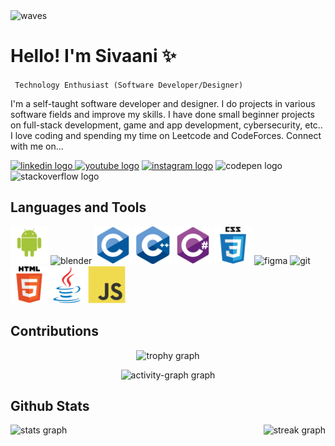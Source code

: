<img src = "https://github.com/user-attachments/assets/d996f02c-b9c9-4833-8520-04f74c56d90d" alt = "waves" height="20" width ="1200"/>
<h1 align = "left">Hello! I'm Sivaani ✨ </h1>
<p>

<code> Technology Enthusiast (Software Developer/Designer) </code>

<p> I'm a self-taught software developer and designer. I do projects in various software fields and improve my skills. I have done small beginner projects on full-stack development, game and app development, cybersecurity, etc.. I love coding and spending my time on Leetcode and CodeForces. Connect with me on...
</p>
  
<div align="left">
 <a href="https://www.linkedin.com/in/sivaani-janaswamy-2b2a32291/"> <img src="https://img.shields.io/static/v1?message=LinkedIn&logo=linkedin&label=&color=0077B5&logoColor=white&labelColor=&style=for-the-badge" height="30" alt="linkedin logo"  /> </a>
 <a href = "https://www.youtube.com/@sivaanijanaswamy7451"><img src="https://img.shields.io/static/v1?message=Youtube&logo=youtube&label=&color=FF0000&logoColor=white&labelColor=&style=for-the-badge" height="30" alt="youtube logo"  /></a>
  <a href ="https://www.instagram.com/sivaani_janaswamy/"><img src="https://img.shields.io/static/v1?message=Instagram&logo=instagram&label=&color=E4405F&logoColor=white&labelColor=&style=for-the-badge" height="30" alt="instagram logo"  /></a>
  <img src="https://img.shields.io/static/v1?message=Codepen&logo=codepen&label=&color=green&logoColor=white&labelColor=&style=for-the-badge" height="30" alt="codepen logo"  />
  <img src="https://img.shields.io/static/v1?message=Stackoverflow&logo=stackoverflow&label=&color=FE7A16&logoColor=white&labelColor=&style=for-the-badge" height="30" alt="stackoverflow logo"  />
</div>

<p align = "left">
<h2 align="left">Languages and Tools </h2>
  
<img src="https://raw.githubusercontent.com/devicons/devicon/master/icons/android/android-original-wordmark.svg" alt="android" width="60" height="60"/>  <img src="https://download.blender.org/branding/community/blender_community_badge_white.svg" alt="blender" width="60" height="60"/>   <img src="https://raw.githubusercontent.com/devicons/devicon/master/icons/c/c-original.svg" alt="c" width="60" height="60"/>  <img src="https://raw.githubusercontent.com/devicons/devicon/master/icons/cplusplus/cplusplus-original.svg" alt="cplusplus" width="60" height="60"/>  <img src="https://raw.githubusercontent.com/devicons/devicon/master/icons/csharp/csharp-original.svg" alt="csharp" width="60" height="60"/>  <img src="https://raw.githubusercontent.com/devicons/devicon/master/icons/css3/css3-original-wordmark.svg" alt="css3" width="60" height="60"/> <img src="https://www.vectorlogo.zone/logos/figma/figma-icon.svg" alt="figma" width="40" height="40"/> <img src="https://www.vectorlogo.zone/logos/git-scm/git-scm-icon.svg" alt="git" width="60" height="60"/> <img src="https://raw.githubusercontent.com/devicons/devicon/master/icons/html5/html5-original-wordmark.svg" alt="html5" width="60" height="60"/><img src="https://raw.githubusercontent.com/devicons/devicon/master/icons/java/java-original.svg" alt="java" width="60" height="60"/> <img src="https://raw.githubusercontent.com/devicons/devicon/master/icons/javascript/javascript-original.svg" alt="javascript" width="60" height="60"/> 
  
</p>

<p>
<h2 align = "left"> Contributions </h2>
 <p align = "center"><img  src="https://github-profile-trophy.vercel.app?username=Sivaani-Janaswamy&theme=matrix&column=5&row=1&margin-w=8&margin-h=8&no-bg=false&no-frame=false&order=4" height="150" alt="trophy graph" /> </p>
  
<p align = "center"> <img src="https://github-readme-activity-graph.vercel.app/graph?username=Sivaani-Janaswamy&radius=16&theme=merko&area=true&order=5" height="300" alt="activity-graph graph" /> </p>
 
</p>

<h2>Github Stats</h2>

<p style="display: flex; justify-content: space-between; align-items: center;">
  <img src="https://github-readme-stats.vercel.app/api?username=Sivaani-Janaswamy&hide_title=false&hide_rank=false&show_icons=true&include_all_commits=true&count_private=true&disable_animations=false&theme=merko&locale=en&hide_border=false&order=1" height="150" alt="stats graph" style="margin-right: 10px;" />
  
  <img src="https://streak-stats.demolab.com?user=Sivaani-Janaswamy&locale=en&mode=daily&theme=merko&hide_border=false&border_radius=5&order=3" height="150" alt="streak graph" style="margin-left: 10px;" />
</p>








